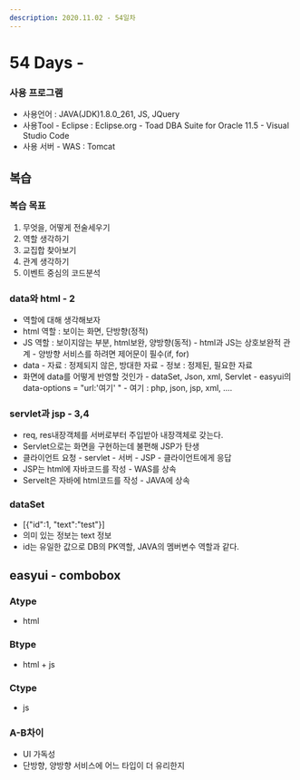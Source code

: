 ```yaml
---
description: 2020.11.02 - 54일차
---
```


# 54 Days -

### 사용 프로그램

* 사용언어 : JAVA\(JDK\)1.8.0\_261, JS, JQuery
* 사용Tool  - Eclipse : Eclipse.org - Toad DBA Suite for Oracle 11.5 - Visual Studio Code
* 사용 서버 - WAS : Tomcat

## 복습

### 복습 목표

1. 무엇을, 어떻게 전술세우기
2. 역할 생각하기
3. 교집합 찾아보기
4. 관계 생각하기
5. 이벤트 중심의 코드분석

### data와 html - 2

* 역할에 대해 생각해보자
* html 역할 : 보이는 화면, 단방향\(정적\)
* JS    역할 : 보이지않는 부분, html보완, 양방향\(동적\) - html과 JS는 상호보완적 관계 - 양방향 서비스를 하려면 제어문이 필수\(if, for\)
* data - 자료 : 정제되지 않은, 방대한 자료 - 정보 : 정제된, 필요한 자료
* 화면에 data를 어떻게 반영할 것인가 - dataSet, Json, xml, Servlet - easyui의 data-options = "url:'여기' " - 여기 : php, json, jsp, xml, ....

### servlet과 jsp - 3,4

* req, res내장객체를 서버로부터 주입받아 내장객체로 갖는다.
* Servlet으로는 화면을 구현하는데 불편해 JSP가 탄생
* 클라이언트 요청 - servlet - 서버 - JSP - 클라이언트에게 응답
* JSP는 html에 자바코드를 작성 - WAS를 상속
* Servelt은 자바에 html코드를 작성 - JAVA에 상속

### dataSet

* \[{"id":1, "text":"test"}\]
* 의미 있는 정보는 text 정보
* id는 유일한 값으로 DB의 PK역할, JAVA의 멤버변수 역할과 같다. 

## easyui - combobox

### Atype

* html

### Btype

* html + js

### Ctype

* js

### A-B차이

* UI 가독성
* 단방향, 양방향 서비스에 어느 타입이 더 유리한지

